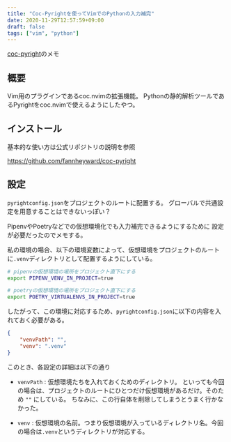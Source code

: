 ```yaml
---
title: "Coc-Pyrightを使ってVimでのPythonの入力補完"
date: 2020-11-29T12:57:59+09:00
draft: false
tags: ["vim", "python"]
---
```


[coc-pyright](https://github.com/fannheyward/coc-pyright)のメモ

## 概要
Vim用のプラグインであるcoc.nvimの拡張機能。
Pythonの静的解析ツールであるPyrightをcoc.nvimで使えるようにしたやつ。

## インストール

基本的な使い方は公式リポジトリの説明を参照

https://github.com/fannheyward/coc-pyright

## 設定

`pyrightconfig.json`をプロジェクトのルートに配置する。
グローバルで共通設定を用意することはできないっぽい？

PipenvやPoetryなどでの仮想環境化でも入力補完できるようにするために
設定が必要だったのでメモする。

私の環境の場合、以下の環境変数によって、仮想環境をプロジェクトのルートに`.venv`ディレクトリとして配置するようにしている。


```sh
# pipenvの仮想環境の場所をプロジェクト直下にする
export PIPENV_VENV_IN_PROJECT=true

# poetryの仮想環境の場所をプロジェクト直下にする
export POETRY_VIRTUALENVS_IN_PROJECT=true
```

したがって、この環境に対応するため、`pyrightconfig.json`に以下の内容を入れておく必要がある。

```json
{
    "venvPath": "",
    "venv": ".venv"
}
```

このとき、各設定の詳細は以下の通り

* `venvPath` : 仮想環境たちを入れておくためのディレクトリ。
といっても今回の場合は、プロジェクトのルートにひとつだけ仮想環境があるだけ。そのため `""` にしている。
ちなみに、この行自体を削除してしまうとうまく行かなかった。

* `venv` : 仮想環境の名前。つまり仮想環境が入っているディレクトリ名。今回の場合は`.venv`というディレクトリが対応する。

